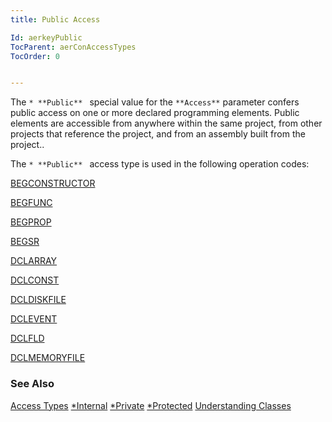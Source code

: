 ```yaml
---
title: Public Access

Id: aerkeyPublic
TocParent: aerConAccessTypes
TocOrder: 0


---
```


The ```* **Public** ``` special value for the ``` **Access** ``` parameter confers public access on one or more declared programming elements. Public elements are accessible from anywhere within the same project, from other projects that reference the project, and from an assembly built from the project.. 

The ```* **Public** ``` access type is used in the following operation codes: 

[BEGCONSTRUCTOR](BEGCONSTRUCTOR.html) 

[BEGFUNC](BEGFUNC.html) 

[BEGPROP](BEGPROP.html) 

[BEGSR](BEGSR.html) 

[DCLARRAY](DCLARRAY.html) 

[DCLCONST](DCLCONST.html) 

[DCLDISKFILE](DCLDISKFILE.html) 

[DCLEVENT](DCLEVENT.html) 

[DCLFLD](DCLFLD.html) 

[DCLMEMORYFILE](DCLMEMORYFILE.html) 

### See Also
[Access Types](aerConAccessTypes.html)
[*Internal](aerkeyInternal.html)
[*Private](aerkeyPrivate.html)
[*Protected](aerkeyProtected.html)
[Understanding Classes](aerTourUnderstandingClassesMain.html) 
